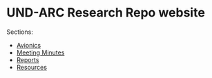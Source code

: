 # UND-ARC Research Repo website

Sections:

* [Avionics](Avionics/index.html)
* [Meeting Minutes](MeetingMinutes/index.html)
* [Reports](Reports/index.html)
* [Resources](Resources/index.html)

